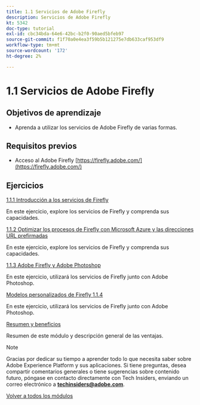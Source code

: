 ```yaml
---
title: 1.1 Servicios de Adobe Firefly
description: Servicios de Adobe Firefly
kt: 5342
doc-type: tutorial
exl-id: cbc34bda-64e6-42bc-b2f0-90aed5bfeb97
source-git-commit: f1f70a0e4ea3f59b5b121275e7db633caf953df9
workflow-type: tm+mt
source-wordcount: '172'
ht-degree: 2%

---
```


# 1.1 Servicios de Adobe Firefly

## Objetivos de aprendizaje

- Aprenda a utilizar los servicios de Adobe Firefly de varias formas.

## Requisitos previos

- Acceso al Adobe Firefly [https://firefly.adobe.com/](https://firefly.adobe.com/)

## Ejercicios

[1.1.1 Introducción a los servicios de Firefly](./ex1.md)

En este ejercicio, explore los servicios de Firefly y comprenda sus capacidades.

[1.1.2 Optimizar los procesos de Firefly con Microsoft Azure y las direcciones URL prefirmadas](./ex2.md)

En este ejercicio, explore los servicios de Firefly y comprenda sus capacidades.

[1.1.3 Adobe Firefly y Adobe Photoshop](./ex3.md)

En este ejercicio, utilizará los servicios de Firefly junto con Adobe Photoshop.

[Modelos personalizados de Firefly 1.1.4](./ex4.md)

En este ejercicio, utilizará los servicios de Firefly junto con Adobe Photoshop.

[Resumen y beneficios](./summary.md)

Resumen de este módulo y descripción general de las ventajas.

>[!NOTE]
>
>Gracias por dedicar su tiempo a aprender todo lo que necesita saber sobre Adobe Experience Platform y sus aplicaciones. Si tiene preguntas, desea compartir comentarios generales o tiene sugerencias sobre contenido futuro, póngase en contacto directamente con Tech Insiders, enviando un correo electrónico a **techinsiders@adobe.com**.

[Volver a todos los módulos](../../../overview.md)
